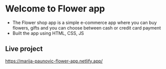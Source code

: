 # Welcome to Flower app

- The Flower shop app is a simple e-commerce app where you can buy flowers, gifts and you can choose between cash or credit card payment
- Built the app using HTML, CSS, JS

## Live project
https://marija-paunovic-flower-app.netlify.app/
